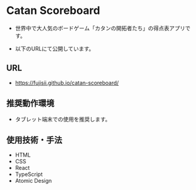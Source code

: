 # Catan Scoreboard

- 世界中で大人気のボードゲーム「カタンの開拓者たち」の得点表アプリです。

- 以下のURLにて公開しています。

## URL

- https://fujisii.github.io/catan-scoreboard/

## 推奨動作環境

- タブレット端末での使用を推奨します。

## 使用技術・手法
- HTML
- CSS
- React
- TypeScript
- Atomic Design
